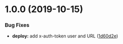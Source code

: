 # 1.0.0 (2019-10-15)


### Bug Fixes

* **deploy:** add x-auth-token user and URL ([1d60d2e](https://github.com/zwimlo/gatsby-source-zwimlo/commit/1d60d2e876487fe215a8d5998cd69a9f96b34d5a))
